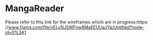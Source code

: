 # MangaReader

Please refer to this link for the wireframes which are in progress:https: //www.figma.com/file/vELyNJSWFnw8MaEEUUaJYa/Untitled?node-id=0%3A1
